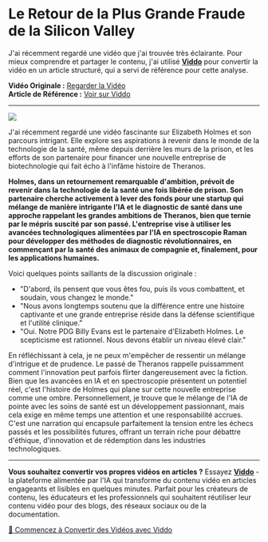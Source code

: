 # Le Retour de la Plus Grande Fraude de la Silicon Valley

J'ai récemment regardé une vidéo que j'ai trouvée très éclairante. Pour mieux comprendre et partager le contenu, j'ai utilisé **[Viddo](https://viddo.pro/)** pour convertir la vidéo en un article structuré, qui a servi de référence pour cette analyse.

**Vidéo Originale :** [Regarder la Vidéo](https://www.youtube.com/watch?v=JluDqVJC4kg)  
**Article de Référence :** [Voir sur Viddo](https://viddo.pro/zh/video-result/bee8a08b-ac0e-44c5-a73a-bb6d5be0c817)

---


![](https://www.youtube.com/embed/JluDqVJC4kg)


J'ai récemment regardé une vidéo fascinante sur Elizabeth Holmes et son parcours intrigant. Elle explore ses aspirations à revenir dans le monde de la technologie de la santé, même depuis derrière les murs de la prison, et les efforts de son partenaire pour financer une nouvelle entreprise de biotechnologie qui fait écho à l'infâme histoire de Theranos.

**Holmes, dans un retournement remarquable d'ambition, prévoit de revenir dans la technologie de la santé une fois libérée de prison. Son partenaire cherche activement à lever des fonds pour une startup qui mélange de manière intrigante l'IA et le diagnostic de santé dans une approche rappelant les grandes ambitions de Theranos, bien que ternie par le mépris suscité par son passé. L'entreprise vise à utiliser les avancées technologiques alimentées par l'IA en spectroscopie Raman pour développer des méthodes de diagnostic révolutionnaires, en commençant par la santé des animaux de compagnie et, finalement, pour les applications humaines.**

Voici quelques points saillants de la discussion originale :

- "D'abord, ils pensent que vous êtes fou, puis ils vous combattent, et soudain, vous changez le monde."
- "Nous avons longtemps soutenu que la différence entre une histoire captivante et une grande entreprise réside dans la défense scientifique et l'utilité clinique."
- "Oui. Notre PDG Billy Evans est le partenaire d'Elizabeth Holmes. Le scepticisme est rationnel. Nous devons établir un niveau élevé clair."

En réfléchissant à cela, je ne peux m'empêcher de ressentir un mélange d'intrigue et de prudence. Le passé de Theranos rappelle puissamment comment l'innovation peut parfois flirter dangereusement avec la fiction. Bien que les avancées en IA et en spectroscopie présentent un potentiel réel, c'est l'histoire de Holmes qui plane sur cette nouvelle entreprise comme une ombre. Personnellement, je trouve que le mélange de l'IA de pointe avec les soins de santé est un développement passionnant, mais cela exige en même temps une attention et une responsabilité accrues. C'est une narration qui encapsule parfaitement la tension entre les échecs passés et les possibilités futures, offrant un terrain riche pour débattre d'éthique, d'innovation et de rédemption dans les industries technologiques.

---

**Vous souhaitez convertir vos propres vidéos en articles ?** Essayez **[Viddo](https://viddo.pro/)** - la plateforme alimentée par l'IA qui transforme du contenu vidéo en articles engageants et lisibles en quelques minutes. Parfait pour les créateurs de contenu, les éducateurs et les professionnels qui souhaitent réutiliser leur contenu vidéo pour des blogs, des réseaux sociaux ou de la documentation.

[🚀 Commencez à Convertir des Vidéos avec Viddo](https://viddo.pro/)